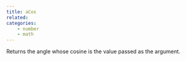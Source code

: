 ```yaml
---
title: aCos
related:
categories:
    - number
    - math
---
```


Returns the angle whose cosine is the value passed as the argument.